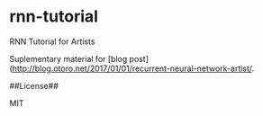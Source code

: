 # rnn-tutorial
RNN Tutorial for Artists

Suplementary material for [blog post](http://blog.otoro.net/2017/01/01/recurrent-neural-network-artist/.

##License##

MIT
